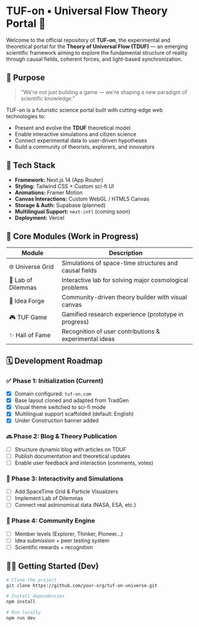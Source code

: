 # TUF-on • Universal Flow Theory Portal 🌌

Welcome to the official repository of **TUF-on**, the experimental and theoretical portal for the **Theory of Universal Flow (TDUF)** — an emerging scientific framework aiming to explore the fundamental structure of reality through causal fields, coherent forces, and light-based synchronization.

## 🧠 Purpose

> "We're not just building a game — we're shaping a new paradigm of scientific knowledge."

TUF-on is a futuristic science portal built with cutting-edge web technologies to:
- Present and evolve the **TDUF** theoretical model
- Enable interactive simulations and citizen science
- Connect experimental data to user-driven hypotheses
- Build a community of theorists, explorers, and innovators

## 🚀 Tech Stack

- **Framework:** Next.js 14 (App Router)
- **Styling:** Tailwind CSS + Custom sci-fi UI
- **Animations:** Framer Motion
- **Canvas Interactions:** Custom WebGL / HTML5 Canvas
- **Storage & Auth:** Supabase (planned)
- **Multilingual Support:** `next-intl` (coming soon)
- **Deployment:** Vercel

## 🧩 Core Modules (Work in Progress)

| Module             | Description                                               |
|--------------------|-----------------------------------------------------------|
| 🌐 Universe Grid    | Simulations of space-time structures and causal fields   |
| 🧪 Lab of Dilemmas  | Interactive lab for solving major cosmological problems  |
| 🧬 Idea Forge       | Community-driven theory builder with visual canvas       |
| 🎮 TUF Game         | Gamified research experience (prototype in progress)     |
| ✨ Hall of Fame     | Recognition of user contributions & experimental ideas    |

## 🗓️ Development Roadmap

### ✅ Phase 1: Initialization (Current)
- [x] Domain configured: `tuf-on.com`
- [x] Base layout cloned and adapted from TradGen
- [x] Visual theme switched to sci-fi mode
- [x] Multilingual support scaffolded (default: English)
- [x] Under Construction banner added

### 🔜 Phase 2: Blog & Theory Publication
- [ ] Structure dynamic blog with articles on TDUF
- [ ] Publish documentation and theoretical updates
- [ ] Enable user feedback and interaction (comments, votes)

### 🎯 Phase 3: Interactivity and Simulations
- [ ] Add SpaceTime Grid & Particle Visualizers
- [ ] Implement Lab of Dilemmas
- [ ] Connect real astronomical data (NASA, ESA, etc.)

### 🧬 Phase 4: Community Engine
- [ ] Member levels (Explorer, Thinker, Pioneer...)
- [ ] Idea submission + peer testing system
- [ ] Scientific rewards + recognition

## 🧑‍💻 Getting Started (Dev)

```bash
# Clone the project
git clone https://github.com/your-org/tuf-on-universe.git

# Install dependencies
npm install

# Run locally
npm run dev
